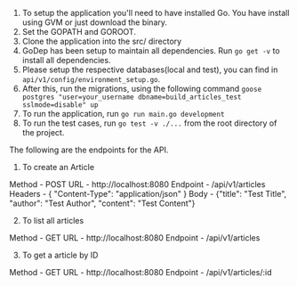 1. To setup the application you'll need to have installed Go. You have install using GVM or just download the binary.
2. Set the GOPATH and GOROOT.
3. Clone the application into the src/ directory
4. GoDep has been setup to maintain all dependencies. Run `go get -v` to install all dependencies.
5. Please setup the respective databases(local and test), you can find in `api/v1/config/environment_setup.go`.
6. After this, run the migrations, using the following command `goose postgres "user=your_username dbname=build_articles_test sslmode=disable" up`
6. To run the application, run `go run main.go development`
7. To run the test cases, run `go test -v ./...` from the root directory of the project.

The following are the endpoints for the API.

1. To create an Article

Method - POST
URL - http://localhost:8080
Endpoint - /api/v1/articles
Headers - { "Content-Type": "application/json" }
Body - {"title": "Test Title", "author": "Test Author", "content": "Test Content"}

2. To list all articles

Method - GET
URL - http://localhost:8080
Endpoint - /api/v1/articles

3. To get a article by ID

Method - GET
URL - http://localhost:8080
Endpoint - /api/v1/articles/:id